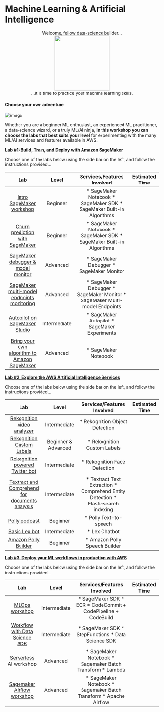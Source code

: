 # Machine Learning & Artificial Intelligence
<p align="center">
Welcome, fellow data-science builder...
<br>
    <img src="_media/ninja.png" alt="" width="180"/>
<br>
...it is time to practice your machine learning skills.
</p>

#### Choose your own adventure

![image](_media/levels.png)

Whether you are a beginner ML enthusiast, an experienced ML practitioner, a data-science wizard, or a truly ML/AI ninja, **in this workshop you can choose the labs that best suits your level** for experimenting with the many ML/AI services and features available in AWS.

[**Lab #1: Build, Train, and Deploy with Amazon SageMaker**](machine-learning/1-overview.md)

Choose one of the labs below using the side bar on the left, and follow the instructions provided...

|                     Lab                    |   Level  |                         Services/Features Involved                         | Estimated Time |
|:------------------------------------------:|:--------:|:--------------------------------------------------------------------------:|:--------------:|
| [Intro SageMaker workshop](machine-learning/sagemaker-intro/1-step.md)                   | Beginner | * SageMaker Notebook * SageMaker SDK * SageMaker Built-in Algorithms       |                |
| [Churn prediction with SageMaker](machine-learning/sagemaker-churn-prediction/1-step.md)            | Beginner | * SageMaker Notebook * SageMaker SDK * SageMaker Built-in Algorithms       |                |
| [SageMaker debugger & model monitor](machine-learning/sagemaker-debug-monitor/1-step.md)         |  Advanced  | * SageMaker Debugger * SageMaker Monitor                                   |                |
| [SageMaker multi-model endpoints monitoring](machine-learning/sagemaker-multi-model/1-step.md) |  Advanced  | * SageMaker Debugger * SageMaker Monitor * SageMaker Multi-model Endpoints |                |
| [Autopilot on SageMaker Studio](machine-learning/sagemaker-autopilot-studio/1-lab.md)  |  Intermediate  | * SageMaker Autopilot * SageMaker Experiments         |                |
| [Bring your own algorithm to Amazon SageMaker](machine-learning/sagemaker-byoa/1-step.md)         |  Advanced  | * SageMaker Notebook                                   |                |

[**Lab #2: Explore the AWS Artificial Intelligence Services**](artificial-intelligence/2-overview.md)

Choose one of the labs below using the side bar on the left, and follow the instructions provided...

|                     Lab                    |   Level  |                      Services/Features Involved                      | Estimated Time |
|:------------------------------------------:|:--------:|:--------------------------------------------------------------------:|:--------------:|
| [Rekognition video analyzer](artificial-intelligence/rekognition-video/1-step.md)                   | Intermediate | * Rekognition Object Detection       |                |
| [Rekognition Custom Labels](artificial-intelligence/rekognition-custom-labels/1-step.md)                   | Beginner & Advanced | * Rekognition Custom Labels       |                |
| [Rekognition powered Twitter bot](artificial-intelligence/rekognition-twitter/1-step.md)                   | Intermediate | * Rekognition Face Detection       |                |
| [Textract and Comprehend for documents analysis](artificial-intelligence/textract-comprehend-documents/1-step.md)                   | Intermediate | * Textract Text Extraction * Comprehend Entity Detection * Elasticsearch indexing      |                |
| [Polly podcast](artificial-intelligence/polly-podcast/1-step.md)                   | Beginner | * Polly Text-to-speech      |                |
| [Basic Lex bot](artificial-intelligence/lex-bot/1-step.md)                   | Intermediate | * Lex Chatbot       |                |
| [Amazon Polly Builder](artificial-intelligence/amazon-polly-builder/README.md)                   | Beginner | * Amazon Polly Speech Builder       |                |



[**Lab #3: Deploy your ML workflows in production with AWS**](machine-learning/3-overview.md)

Choose one of the labs below using the side bar on the left, and follow the instructions provided...

|                     Lab                    |   Level  |                      Services/Features Involved                      | Estimated Time |
|:------------------------------------------:|:--------:|:--------------------------------------------------------------------:|:--------------:|
| [MLOps workshop](machine-learning/sagemaker-mlops/1-step.md)                             | Intermediate   | * SageMaker SDK * ECR * CodeCommit + CodePipeline + CodeBuild        |                |
| [Workflow with Data Science SDK](machine-learning/data-science-sdk-workflow/1-step.md)             | Intermediate   | * SageMaker SDK * StepFunctions * Data Science SDK                   |                |
| [Serverless AI workshop](machine-learning/serverless-ai/1-step.md)                     | Advanced | * SageMaker Notebook * Sagemaker Batch Transform * Lambda            |                |
| [Sagemaker Airflow workshop](machine-learning/sagemaker-airflow/1-step.md)                 | Advanced | * SageMaker Notebook * Sagemaker Batch Transform * Apache Airflow    |                |
